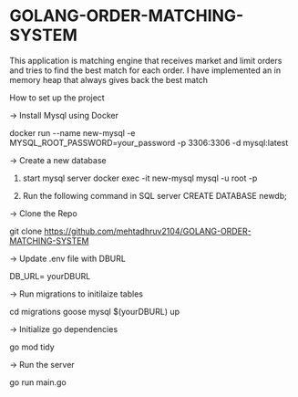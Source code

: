 # GOLANG-ORDER-MATCHING-SYSTEM
This application is matching engine that receives market and limit orders and tries 
to find the best match for each order.
I have implemented an in memory heap that always gives back the best match 

How to set up the project

-> Install Mysql using Docker

docker run --name new-mysql -e MYSQL_ROOT_PASSWORD=your_password -p 3306:3306 -d mysql:latest

-> Create a new database

1. start mysql server
docker exec -it new-mysql mysql -u root -p

2. Run the following command in SQL server
CREATE DATABASE newdb;

-> Clone the Repo

git clone https://github.com/mehtadhruv2104/GOLANG-ORDER-MATCHING-SYSTEM

-> Update .env file with DBURL

DB_URL= yourDBURL

-> Run migrations to initilaize tables

cd migrations
goose mysql $(yourDBURL) up

-> Initialize go dependencies

go mod tidy

-> Run the server

go run main.go